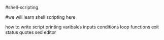 #shell-scripting

#we will learn shell scripting here
 
how to write script
printing
varibales
inputs
conditions
loop
functions
exit status
quotes
sed editor

